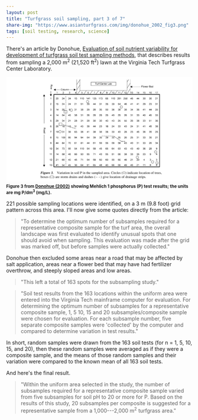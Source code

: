 ```yaml
---
layout: post
title: "Turfgrass soil sampling, part 3 of 7"
share-img: "https://www.asianturfgrass.com/img/donohue_2002_fig3.png"
tags: [soil testing, research, science]
---
```


There's an article by Donohue, [Evaluation of soil nutrient variability for development of turfgrass soil test sampling methods](https://doi.org/10.1081/CSS-120014527), that describes results from sampling a 2,000 m<sup>2</sup> (21,520 ft<sup>2</sup>) lawn at the Virginia Tech Turfgrass Center Laboratory.

![figure 3 from Donohue (2002) on turfgrass soil test sampling](/img/donohue_2002_fig3.png)
<small><strong>Figure 3 from [Donohue (2002)](https://doi.org/10.1081/CSS-120014527) showing Mehlich 1 phosphorus (P) test results; the units are mg P/dm<sup>3</sup> (mg/L).</strong></small>

221 possible sampling locations were identified, on a 3 m (9.8 foot) grid pattern across this area. I'll now give some quotes directly from the article:

> "To determine the optimum number of subsamples required for a representative composite sample for the turf area, the overall landscape was first evaluated to identify unusual spots that one should avoid when sampling. This evaluation was made after the grid was marked off, but before samples were actually collected."

Donohue then excluded some areas near a road that may be affected by salt application, areas near a flower bed that may have had fertilizer overthrow, and steeply sloped areas and low areas.

> "This left a total of 163 spots for the subsampling study."

> "Soil test results from the 163 locations within the uniform area were entered into the Virginia Tech mainframe computer for evaluation. For determining the optimum number of subsamples for a representative composite sample, 1, 5 10, 15 and 20 subsamples/composite sample were chosen for evaluation. For each subsample number, five separate composite samples were 'collected' by the computer and compared to determine variation in test results."

In short, random samples were drawn from the 163 soil tests (for n = 1, 5, 10, 15, and 20), then these random samples were averaged as if they were a composite sample, and the means of those random samples and their variation were compared to the known mean of all 163 soil tests.

And here's the final result.

> "Within the uniform area selected in the study, the number of subsamples required for a representative composite sample varied from five subsamples for soil pH to 20 or more for P. Based on the results of this study, 20 subsamples per composite is suggested for a representative sample from a 1,000---2,000 m<sup>2</sup> turfgrass area."

